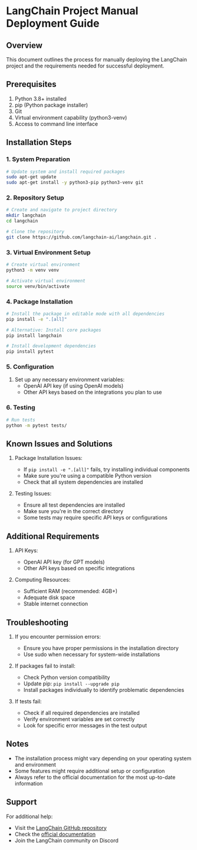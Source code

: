 # LangChain Project Manual Deployment Guide

## Overview
This document outlines the process for manually deploying the LangChain project and the requirements needed for successful deployment.

## Prerequisites
1. Python 3.8+ installed
2. pip (Python package installer)
3. Git
4. Virtual environment capability (python3-venv)
5. Access to command line interface

## Installation Steps

### 1. System Preparation
```bash
# Update system and install required packages
sudo apt-get update
sudo apt-get install -y python3-pip python3-venv git
```

### 2. Repository Setup
```bash
# Create and navigate to project directory
mkdir langchain
cd langchain

# Clone the repository
git clone https://github.com/langchain-ai/langchain.git .
```

### 3. Virtual Environment Setup
```bash
# Create virtual environment
python3 -m venv venv

# Activate virtual environment
source venv/bin/activate
```

### 4. Package Installation
```bash
# Install the package in editable mode with all dependencies
pip install -e ".[all]"

# Alternative: Install core packages
pip install langchain

# Install development dependencies
pip install pytest
```

### 5. Configuration
1. Set up any necessary environment variables:
   - OpenAI API key (if using OpenAI models)
   - Other API keys based on the integrations you plan to use

### 6. Testing
```bash
# Run tests
python -m pytest tests/
```

## Known Issues and Solutions

1. Package Installation Issues:
   - If `pip install -e ".[all]"` fails, try installing individual components
   - Make sure you're using a compatible Python version
   - Check that all system dependencies are installed

2. Testing Issues:
   - Ensure all test dependencies are installed
   - Make sure you're in the correct directory
   - Some tests may require specific API keys or configurations

## Additional Requirements

1. API Keys:
   - OpenAI API key (for GPT models)
   - Other API keys based on specific integrations

2. Computing Resources:
   - Sufficient RAM (recommended: 4GB+)
   - Adequate disk space
   - Stable internet connection

## Troubleshooting

1. If you encounter permission errors:
   - Ensure you have proper permissions in the installation directory
   - Use sudo when necessary for system-wide installations

2. If packages fail to install:
   - Check Python version compatibility
   - Update pip: `pip install --upgrade pip`
   - Install packages individually to identify problematic dependencies

3. If tests fail:
   - Check if all required dependencies are installed
   - Verify environment variables are set correctly
   - Look for specific error messages in the test output

## Notes
- The installation process might vary depending on your operating system and environment
- Some features might require additional setup or configuration
- Always refer to the official documentation for the most up-to-date information

## Support
For additional help:
- Visit the [LangChain GitHub repository](https://github.com/langchain-ai/langchain)
- Check the [official documentation](https://python.langchain.com/docs/get_started/introduction)
- Join the LangChain community on Discord